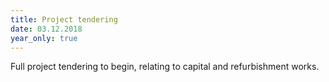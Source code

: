 ```yaml
---
title: Project tendering
date: 03.12.2018
year_only: true
---
```

Full project tendering to begin, relating to capital and refurbishment works.